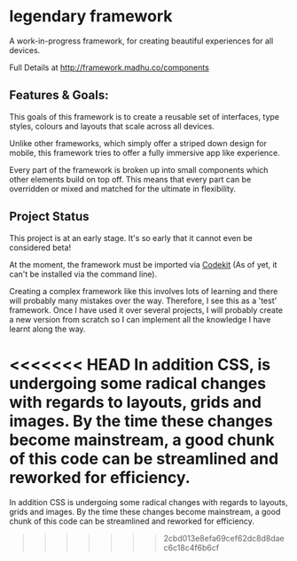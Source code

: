 legendary framework
===================

A work-in-progress framework, for creating beautiful experiences for all devices.

Full Details at http://framework.madhu.co/components


## Features & Goals:

This goals of this framework is to create a reusable set of interfaces, type styles, colours and layouts that scale across all devices.

Unlike other frameworks, which simply offer a striped down design for mobile, this framework tries to offer a fully immersive app like experience. 
 
Every part of the framework is broken up into small components which other elements build on top off. This means that every part can be overridden or mixed and matched for the ultimate in flexibility. 


## Project Status

This project is at an early stage. It's so early that it cannot even be considered beta!  

At the moment, the framework must be imported via [Codekit](http://https://incident57.com/codekit/) (As of yet, it can't be installed via the command line). 

Creating a complex framework like this involves lots of learning and there will probably many mistakes over the way. Therefore, I see this as a 'test' framework. Once I have used it over several projects, I will probably create a new version from scratch so I can implement all the knowledge I have learnt along the way.  

<<<<<<< HEAD
In addition CSS, is undergoing some radical changes with regards to layouts, grids and images. By the time these changes become mainstream, a good chunk of this code can be streamlined and reworked for efficiency. 
=======
In addition CSS is undergoing some radical changes with regards to layouts, grids and images. By the time these changes become mainstream, a good chunk of this code can be streamlined and reworked for efficiency. 
>>>>>>> 2cbd013e8efa69cef62dc8d8daec6c18c4f6b6cf
